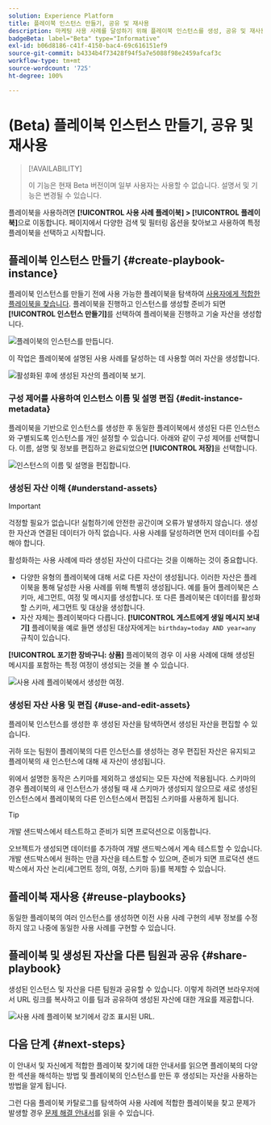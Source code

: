 ```yaml
---
solution: Experience Platform
title: 플레이북 인스턴스 만들기, 공유 및 재사용
description: 마케팅 사용 사례를 달성하기 위해 플레이북 인스턴스를 생성, 공유 및 재사용하는 방법에 대해 알아봅니다.
badgeBeta: label="Beta" type="Informative"
exl-id: b06d8186-c41f-4150-bac4-69c616151ef9
source-git-commit: b4334b4f73428f94f5a7e5088f98e2459afcaf3c
workflow-type: tm+mt
source-wordcount: '725'
ht-degree: 100%

---
```


# (Beta) 플레이북 인스턴스 만들기, 공유 및 재사용

>[!AVAILABILITY]
>
>이 기능은 현재 Beta 버전이며 일부 사용자는 사용할 수 없습니다. 설명서 및 기능은 변경될 수 있습니다.

플레이북을 사용하려면 **[!UICONTROL 사용 사례 플레이북] > [!UICONTROL 플레이북]**&#x200B;으로 이동합니다. 페이지에서 다양한 검색 및 필터링 옵션을 찾아보고 사용하여 특정 플레이북을 선택하고 시작합니다.

## 플레이북 인스턴스 만들기 {#create-playbook-instance}

플레이북 인스턴스를 만들기 전에 사용 가능한 플레이북을 탐색하여 [사용자에게 적합한 플레이북을 찾습니다](/help/use-case-playbooks/playbooks/discover.md). 플레이북을 진행하고 인스턴스를 생성할 준비가 되면 **[!UICONTROL 인스턴스 만들기]**&#x200B;를 선택하여 플레이북을 진행하고 기술 자산을 생성합니다.

![플레이북의 인스턴스를 만듭니다.](/help/use-case-playbooks/assets/playbooks/ui-guide/create-playbook-instance.png)

이 작업은 플레이북에 설명된 사용 사례를 달성하는 데 사용할 여러 자산을 생성합니다.

![활성화된 후에 생성된 자산의 플레이북 보기.](/help/use-case-playbooks/assets/playbooks/ui-guide/play-view.png)

### 구성 제어를 사용하여 인스턴스 이름 및 설명 편집 {#edit-instance-metadata}

플레이북을 기반으로 인스턴스를 생성한 후 동일한 플레이북에서 생성된 다른 인스턴스와 구별되도록 인스턴스를 개인 설정할 수 있습니다. 아래와 같이 구성 제어를 선택합니다. 이름, 설명 및 정보를 편집하고 완료되었으면 **[!UICONTROL 저장]**&#x200B;을 선택합니다.

![인스턴스의 이름 및 설명을 편집합니다.](/help/use-case-playbooks/assets/playbooks/ui-guide/playbook-settings.gif)

### 생성된 자산 이해 {#understand-assets}

>[!IMPORTANT]
>
>걱정할 필요가 없습니다! 실험하기에 안전한 공간이며 오류가 발생하지 않습니다. 생성한 자산과 연결된 데이터가 아직 없습니다. 사용 사례를 달성하려면 먼저 데이터를 수집해야 합니다.

활성화하는 사용 사례에 따라 생성된 자산이 다르다는 것을 이해하는 것이 중요합니다.

* 다양한 유형의 플레이북에 대해 서로 다른 자산이 생성됩니다. 이러한 자산은 플레이북을 통해 달성한 사용 사례를 위해 특별히 생성됩니다. 예를 들어 플레이북은 스키마, 세그먼트, 여정 및 메시지를 생성합니다. 또 다른 플레이북은 데이터를 활성화할 스키마, 세그먼트 및 대상을 생성합니다.
* 자산 자체는 플레이북마다 다릅니다. **[!UICONTROL 게스트에게 생일 메시지 보내기]** 플레이북을 예로 들면 생성된 대상자에게는 `birthday=today AND year=any` 규칙이 있습니다.

**[!UICONTROL 포기한 장바구니: 상품]** 플레이북의 경우 이 사용 사례에 대해 생성된 메시지를 포함하는 특정 여정이 생성되는 것을 볼 수 있습니다.

![사용 사례 플레이북에서 생성한 여정.](/help/use-case-playbooks/assets/playbooks/ui-guide/journey-preview.png)

### 생성된 자산 사용 및 편집 {#use-and-edit-assets}

플레이북 인스턴스를 생성한 후 생성된 자산을 탐색하면서 생성된 자산을 편집할 수 있습니다.

귀하 또는 팀원이 플레이북의 다른 인스턴스를 생성하는 경우 편집된 자산은 유지되고 플레이북의 새 인스턴스에 대해 새 자산이 생성됩니다.

위에서 설명한 동작은 스키마를 제외하고 생성되는 모든 자산에 적용됩니다. 스키마의 경우 플레이북의 새 인스턴스가 생성될 때 새 스키마가 생성되지 않으므로 새로 생성된 인스턴스에서 플레이북의 다른 인스턴스에서 편집된 스키마를 사용하게 됩니다.

>[!TIP]
>
>개발 샌드박스에서 테스트하고 준비가 되면 프로덕션으로 이동합니다.
>
>오브젝트가 생성되면 데이터를 추가하여 개발 샌드박스에서 계속 테스트할 수 있습니다. 개발 샌드박스에서 원하는 만큼 자산을 테스트할 수 있으며, 준비가 되면 프로덕션 샌드박스에서 자산 논리(세그먼트 정의, 여정, 스키마 등)를 복제할 수 있습니다.

## 플레이북 재사용 {#reuse-playbooks}

동일한 플레이북의 여러 인스턴스를 생성하면 이전 사용 사례 구현의 세부 정보를 수정하지 않고 나중에 동일한 사용 사례를 구현할 수 있습니다.

## 플레이북 및 생성된 자산을 다른 팀원과 공유 {#share-playbook}

생성된 인스턴스 및 자산을 다른 팀원과 공유할 수 있습니다. 이렇게 하려면 브라우저에서 URL 링크를 복사하고 이를 팀과 공유하여 생성된 자산에 대한 개요를 제공합니다.

![사용 사례 플레이북 보기에서 강조 표시된 URL.](/help/use-case-playbooks/assets/playbooks/ui-guide/playbook-url.png)

## 다음 단계 {#next-steps}

이 안내서 및 자신에게 적합한 플레이북 찾기에 대한 안내서를 읽으면 플레이북의 다양한 섹션을 해석하는 방법 및 플레이북의 인스턴스를 만든 후 생성되는 자산을 사용하는 방법을 알게 됩니다.

그런 다음 플레이북 카탈로그를 탐색하여 사용 사례에 적합한 플레이북을 찾고 문제가 발생할 경우 [문제 해결 안내서](/help/use-case-playbooks/playbooks/troubleshooting.md)를 읽을 수 있습니다.
